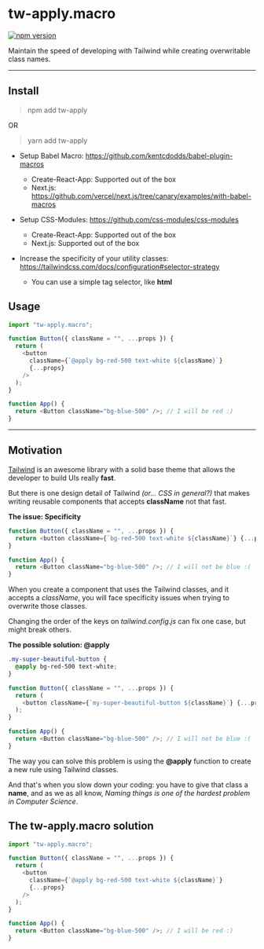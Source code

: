 # tw-apply.macro

[![npm version](https://badge.fury.io/js/tw-apply.macro.svg)](https://badge.fury.io/js/tw-apply.macro)

Maintain the speed of developing with Tailwind while creating overwritable class names.

---

## Install

> npm add tw-apply

OR

> yarn add tw-apply

- Setup Babel Macro: https://github.com/kentcdodds/babel-plugin-macros

  - Create-React-App: Supported out of the box
  - Next.js: https://github.com/vercel/next.js/tree/canary/examples/with-babel-macros

- Setup CSS-Modules: https://github.com/css-modules/css-modules

  - Create-React-App: Supported out of the box
  - Next.js: Supported out of the box

- Increase the specificity of your utility classes: https://tailwindcss.com/docs/configuration#selector-strategy
  - You can use a simple tag selector, like **html**

## Usage

```typescript
import "tw-apply.macro";

function Button({ className = "", ...props }) {
  return (
    <button
      className={`@apply bg-red-500 text-white ${className}`}
      {...props}
    />
  );
}

function App() {
  return <Button className="bg-blue-500" />; // I will be red :)
}
```

---

## Motivation

[Tailwind](https://tailwindcss.com/) is an awesome library with a solid base theme that allows the developer to build UIs really **fast**.

But there is one design detail of Tailwind _(or... CSS in general?)_ that makes writing reusable components that accepts **className** not that fast.

**The issue: Specificity**

```typescript
function Button({ className = "", ...props }) {
  return <button className={`bg-red-500 text-white ${className}`} {...props} />;
}

function App() {
  return <Button className="bg-blue-500" />; // I will not be blue :(
}
```

When you create a component that uses the Tailwind classes, and it accepts a _className_, you will face specificity issues when trying to overwrite those classes.

Changing the order of the keys on _tailwind.config.js_ can fix one case, but might break others.

**The possible solution: @apply**

```css
.my-super-beautiful-button {
  @apply bg-red-500 text-white;
}
```

```typescript
function Button({ className = "", ...props }) {
  return (
    <button className={`my-super-beautiful-button ${className}`} {...props} />
  );
}

function App() {
  return <Button className="bg-blue-500" />; // I will not be blue :(
}
```

The way you can solve this problem is using the **@apply** function to create a new rule using Tailwind classes.

And that's when you slow down your coding: you have to give that class a **name**, and as we as all know, _Naming things is one of the hardest problem in Computer Science_.

## The tw-apply.macro solution

```typescript
import "tw-apply.macro";

function Button({ className = "", ...props }) {
  return (
    <button
      className={`@apply bg-red-500 text-white ${className}`}
      {...props}
    />
  );
}

function App() {
  return <Button className="bg-blue-500" />; // I will be red :)
}
```
